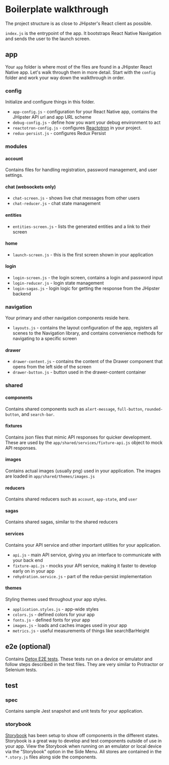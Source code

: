 # Boilerplate walkthrough

The project structure is as close to JHipster's React client as possible.

`index.js` is the entrypoint of the app. It bootstraps React Native Navigation and sends the user to the launch screen.

## app

Your `app` folder is where most of the files are found in a JHipster React Native app.
Let's walk through them in more detail. Start with the `config` folder and work your way down the walkthrough in order.

### config

Initialize and configure things in this folder.

-   `app-config.js` - configuration for your React Native app, contains the JHipster API url and app URL scheme
-   `debug-config.js` - define how you want your debug environment to act
-   `reactotron-config.js` - configures [Reactotron](https://github.com/infinitered/reactotron) in your project.
-   `redux-persist.js` - configures Redux Persist

### modules

#### account

Contains files for handling registration, password management, and user settings.

#### chat (websockets only)

-   `chat-screen.js` - shows live chat messages from other users
-   `chat-reducer.js` - chat state management

#### entities

-   `entities-screen.js` - lists the generated entities and a link to their screen

#### home

-   `launch-screen.js` - this is the first screen shown in your application

#### login

-   `login-screen.js` - the login screen, contains a login and password input
-   `login-reducer.js` - login state management
-   `login-sagas.js` - login logic for getting the response from the JHipster backend

### navigation

Your primary and other navigation components reside here.

-   `layouts.js` - contains the layout configuration of the app, registers all scenes to the Navigation library, and contains convenience methods for navigating to a specific screen

#### drawer

-   `drawer-content.js` - contains the content of the Drawer component that opens from the left side of the screen
-   `drawer-button.js` - button used in the drawer-content container

### shared

#### components

Contains shared components such as `alert-message`, `full-button`, `rounded-button`, and `search-bar`.

#### fixtures

Contains json files that mimic API responses for quicker development. These are used by the `app/shared/services/fixture-api.js` object to mock API responses.

#### images

Contains actual images (usually png) used in your application. The images are loaded in `app/shared/themes/images.js`

#### reducers

Contains shared reducers such as `account`, `app-state`, and `user`

#### sagas

Contains shared sagas, similar to the shared reducers

#### services

Contains your API service and other important utilities for your application.

-   `api.js` - main API service, giving you an interface to communicate with your back end
-   `fixture-api.js` - mocks your API service, making it faster to develop early on in your app
-   `rehydration.service.js` - part of the redux-persist implementation

#### themes

Styling themes used throughout your app styles.

-   `application.styles.js` - app-wide styles
-   `colors.js` - defined colors for your app
-   `fonts.js` - defined fonts for your app
-   `images.js` - loads and caches images used in your app
-   `metrics.js` - useful measurements of things like searchBarHeight

## e2e (optional)

Contains [Detox E2E tests](https://github.com/wix/Detox). These tests run on a device or emulator and follow steps described in the test files. They are very similar to Protractor or Selenium tests.

## test

### spec

Contains sample Jest snapshot and unit tests for your application.

### storybook

[Storybook](https://storybook.js.org/) has been setup to show off components in the different states. Storybook is a great way to develop and test components outside of use in your app. View the Storybook when running on an emulator or local device via the "Storybook" option in the Side Menu. All stores are contained in the `*.story.js` files along side the components.

